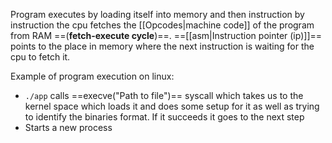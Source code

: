 Program executes by loading itself into memory and then instruction by instruction the cpu fetches the [[Opcodes|machine code]] of the program from RAM ==(**fetch-execute cycle**)==.
==[[asm|Instruction pointer (ip)]]== points to the place in memory where the next instruction is waiting for the cpu to fetch it.

Example of program execution on linux:
- `./app` calls ==execve("Path to file")== syscall which takes us to the kernel space which loads it and does some setup for it as well as trying to identify the binaries format. If it succeeds it goes to the next step
- Starts a new process